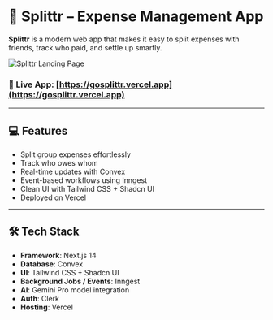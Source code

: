 # 💸 Splittr – Expense Management App

**Splittr** is a modern web app that makes it easy to split expenses with friends, track who paid, and settle up smartly.

![Splittr Landing Page](https://github.com/user-attachments/assets/71ac804c-3178-452a-b04f-3c2d5068e6eb)


### 🔗 Live App: [https://gosplittr.vercel.app](https://gosplittr.vercel.app)

---

## 💻 Features

- Split group expenses effortlessly  
- Track who owes whom  
- Real-time updates with Convex  
- Event-based workflows using Inngest  
- Clean UI with Tailwind CSS + Shadcn UI  
- Deployed on Vercel

---

## 🛠️ Tech Stack

- **Framework**: Next.js 14  
- **Database**: Convex  
- **UI**: Tailwind CSS + Shadcn UI  
- **Background Jobs / Events**: Inngest
- **AI**: Gemini Pro model integration
- **Auth**: Clerk  
- **Hosting**: Vercel
